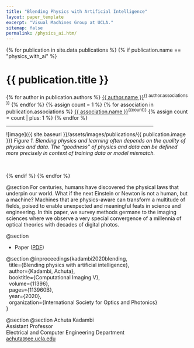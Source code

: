 ```yaml
---
title: "Blending Physics with Artificial Intelligence"
layout: paper_template
excerpt: "Visual Machines Group at UCLA."
sitemap: false
permalink: /physics_ai.htm/
---
```


{% for publication in site.data.publications %}
{% if publication.name == "physics_with_ai" %}

# {{ publication.title }}
{% for author in publication.authors %} [{{ author.name }}]({{author.link}})<sup>{{ author.associations }}</sup>
{% endfor %}
{% assign count = 1 %}
{% for association in publication.associations %} [{{ association.name }}]({{association.link}})<sup>{{count}}</sup> {% assign count = count | plus: 1 %}
{% endfor %}

<hr class="center" style="width: 80%; color: grey; height: 0.2px; background-color:grey;"/>

![image]({{ site.baseurl }}/assets/images/publications/{{ publication.image }})
*Figure 1. Blending physics and learning often depends on the quality of physics and data. The “goodness” of physics and data can be defined more precisely in context of training data or model mismatch.*

<br>

{% endif %}
{% endfor %}

<!--

  1 Abstract
  2 Files
  3 Citations
  4 Press
  5 Contact
  6 FAQ
  7 Media

-->

@section
For centuries, humans have discovered the physical laws that underpin our world. What if the next Einstein or Newton is not a human, but a machine? Machines that are physics-aware can transform a multitude of fields, poised to enable unexpected and meaningful feats in science and engineering. In this paper, we survey methods germane to the imaging sciences where we observe a very special convergence of a millennia of optical theories with decades of digital photos.


@section
- Paper ([PDF](https://visual.ee.ucla.edu/spie_survey.pdf))

@section
@inproceedings{kadambi2020blending, \
  &nbsp; title={Blending physics with artificial intelligence}, \
  &nbsp; author={Kadambi, Achuta}, \
  &nbsp; booktitle={Computational Imaging V}, \
  &nbsp; volume={11396}, \
  &nbsp; pages={113960B}, \
  &nbsp; year={2020}, \
  &nbsp; organization={International Society for Optics and Photonics} \
}

@section
@section
Achuta Kadambi <br>
Assistant Professor <br>
Electrical and Computer Engineering Department <br>
achuta@ee.ucla.edu

